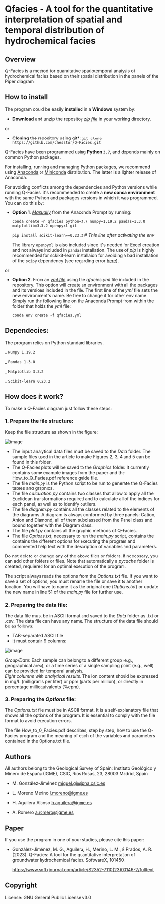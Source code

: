# Qfacies - A tool for the quantitative interpretation of spatial and temporal distribution of hydrochemical facies

## Overview
Q-Facies is a method for quantitative spatiotemporal analysis of hydrochemical facies based on their spatial distribution in the panels of the Piper diagram

## How to install

The program could be easily **installed** in a **Windows** system by:

* **Download** and unzip the repositoy [*zip file*](https://github.com/chesstor/Q-Facies/archive/refs/heads/main.zip) in your working directory.

or
* **Cloning** the repository using git*:
    `git clone https://github.com/chesstor/Q-Facies.git`


Q-Facies have been programmed using **Python `3.7`**, and depends mainly on common Python packages.

For installing, running and managing Python packages, we recommend using [Anaconda](https://docs.anaconda.com/free/anaconda/install/windows/) or [Miniconda](https://docs.conda.io/en/latest/miniconda.html#windows-installers) distribution. The latter is a lighter release of Anaconda. 

For avoiding conflicts among the dependencies and Python versions while running Q-Facies, it's recommended to create a **new conda environment** with the same Python and packages versions in which it was programmed. You can do this by:

* **Option 1**. [*Manually*](https://conda.io/projects/conda/en/latest/user-guide/tasks/manage-environments.html#creating-an-environment-with-commands) from the Anaconda Prompt by running:

    `conda create -n qfacies python=3.7 numpy=1.19.2 pandas=1.3.0 matplotlib=3.3.2 openpyxl git`

	`pip install scikit-learn==0.23.2`     # *This line after activating the env*

    The library `openpyxl` is also included since it's needed for Excel creation and not always included in `pandas` installation. The use of *pip* is highly recommended for sckikit-learn installaion for avoiding a bad installation of the `scipy` dependency (see regarding error [here](https://stackoverflow.com/questions/39020361/python-scipy-module-import-error-due-to-missing-ufuncs-dll)).

or

* **Option 2**. From an [*yml file*](https://conda.io/projects/conda/en/latest/user-guide/tasks/manage-environments.html#creating-an-environment-from-an-environment-yml-file) using the *qfacies.yml* file included in the repository. This option will create an environment with all the packages and its versions included in the file. The first line of the *yml* file sets the new environment's name. Be free to change it for other env name.  Simply run the following line on the Anaconda Prompt from within the folder that holds the *yml* file:

    `conda env create -f qfacies.yml`

## Dependecies:
The program relies on Python standard libraries.

_ `Numpy 1.19.2`

_ `Pandas 1.3.0`

_ `Matplotlib 3.3.2`

_ `Scikit-learn 0.23.2`

## How does it work?
To make a Q-Facies diagram just follow these steps:
### 1. Prepare the file structure:
Keep the file structure as shown in the figure:

![image](https://user-images.githubusercontent.com/12763571/167836289-92ec2385-87f6-425b-8d7d-dbb9c7f3ebf9.png)


 * The input analytical data files must be saved to the *Data* folder. The sample files used in the article to make Figures 2, 3, 4 and 5 can be found in this folder.
 * The Q-Facies plots will be saved to the *Graphics* folder. It currently contains some example images from the paper and the How_to_Q_Facies.pdf reference guide file.
 * The file *main.py* is the Python script to be run to generate the Q-Facies tables and graphics.
 * The file *calculation.py* contains two classes that allow to apply all the Euclidean transformations required and to calculate all of the indices for each panel, as well as to identify outliers.
 * The file *diagram.py* contains all the classes related to the elements of the diagrams. A diagram is always conformed by three panels: Cation, Anion and Diamond, all of them subclassed from the Panel class and bound together with the Diagram class.
 * The file *plot.py* contains all the graphic methods of Q-Facies. 
 * The file *Options.txt*, necessary to run the *main.py* script, contains the contains the different options for executing the program and commented help text with the description of variables and parameters.
 
Do not delete or change any of the above files or folders. If necessary, you can add other folders or files. Note that automatically a *pycache* folder is created, requiered for an optimal execution of the program.
 
The script always reads the options from the *Options.txt* file. If you want to save a set of options, you must rename the file or save it to another location. You will have to name it as the original one (*Options.txt*) or update the new name in line 51 of the *main.py* file for further use.

### 2. Preparing the data file:

The data file must be in ASCII format and saved to the *Data* folder as .txt or .csv.
The data file can have any name.
The structure of the data file should be as follows:

* TAB-separated ASCII file
* It must contain 9 columns:
      
![image](https://user-images.githubusercontent.com/12763571/167825027-c10d289b-b607-4b97-a126-b45ec71b560f.png)

*Group/Date*: Each sample can belong to a different group (e.g., geographical area), or a time series of a single sampling point (e.g., well) can be provided for temporal analysis.<br>
*Eight columns with analytical results*. The ion content should be expressed in mg/L (milligrams per liter) or ppm (parts per million), or directly in percentage milliequivalents (%epm).<br>

### 3. Preparing the _Options_ file:

The *Options.txt* file must be in ASCII format.
It is a self-explanatory file that shows all the options of the program.
It is essential to comply with the file format to avoid execution errors.

The file How_to_Q_Facies.pdf describes, step by step, how to use the Q-Facies program and the meaning of each of the variables and parameters contained in the Options.txt file.

## Authors
All authors belong to the Geological Survey of Spain: Instituto Geológico y Minero de España (IGME), CSIC, Ríos Rosas, 23, 28003 Madrid, Spain

* M. González-Jiménez         miguel.gj@ipna.csic.es

* L. Moreno Merino            l.moreno@igme.es

* H. Aguilera Alonso          h.aguilera@igme.es

* A. Romero                   a.romero@igme.es

## Paper
If you use the program in one of your studies, please cite this paper:
* González-Jiménez, M. G., Aguilera, H., Merino, L. M., & Prados, A. R. (2023). Q-Facies: A tool for the quantitative interpretation of groundwater hydrochemical facies. SoftwareX, 101450.

    https://www.softxjournal.com/article/S2352-7110(23)00146-2/fulltext

## Copyright
License: GNU General Public License v3.0 
